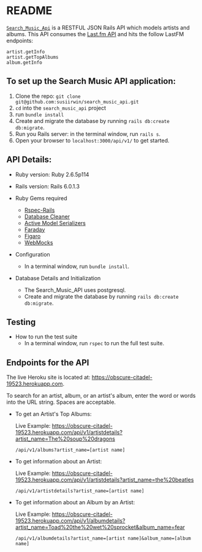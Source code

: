 # README

[`Search_Music_Api`](https://obscure-citadel-19523.herokuapp.com/api/v1/) is a RESTFUL JSON Rails API which models artists and albums. This API consumes the [Last.fm API](https://www.last.fm/api/) and hits the follow LastFM endpoints:

    artist.getInfo
    artist.getTopAlbums
    album.getInfo


## To set up the Search Music API application:
  1. Clone the repo:
    `git clone git@github.com:susiirwin/search_music_api.git`
  2. `cd` into the `search_music_api` project
  3. run `bundle install`
  4. Create and migrate the database by running `rails db:create db:migrate`.
  5. Run you Rails server: in the terminal window, run `rails s`.
  6. Open your browser to `localhost:3000/api/v1/` to get started. 


## API Details:
* Ruby version: Ruby 2.6.5p114

* Rails version: Rails 6.0.1.3

* Ruby Gems required
  - [Rspec-Rails](https://github.com/rspec/rspec-rails)
  - [Database Cleaner](https://github.com/DatabaseCleaner/database_cleaner)
  - [Active Model Serializers](https://github.com/rails-api/active_model_serializers)
  - [Faraday](https://github.com/lostisland/faraday)
  - [Figaro](https://github.com/laserlemon/figaro)
  - [WebMocks](https://github.com/bblimke/webmock)


* Configuration
  - In a terminal window, run `bundle install`.


* Database Details and Initialization
  - The Search_Music_API uses postgresql.
  - Create and migrate the database by running `rails db:create db:migrate`.


## Testing
* How to run the test suite
  - In a terminal window, run `rspec` to run the full test suite.

## Endpoints for the API
The live Heroku site is located at: https://obscure-citadel-19523.herokuapp.com.

To search for an artist, album, or an artist's album, enter the word or words into the URL string. Spaces are acceptable.

* To get an Artist's Top Albums:

  Live Example: https://obscure-citadel-19523.herokuapp.com/api/v1/artistdetails?artist_name=The%20soup%20dragons

      /api/v1/albums?artist_name=[artist name]

* To get information about an Artist:

    Live Example: https://obscure-citadel-19523.herokuapp.com/api/v1/artistdetails?artist_name=the%20beatles

      /api/v1/artistdetails?artist_name=[artist name]

* To get information about an Album by an Artist:

  Live Example: https://obscure-citadel-19523.herokuapp.com/api/v1/albumdetails?artist_name=Toad%20the%20wet%20sprocket&album_name=fear

      /api/v1/albumdetails?artist_name=[artist name]&album_name=[album name]